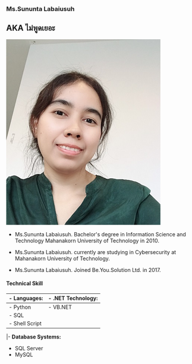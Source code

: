 ### **Ms.Sununta Labaiusuh**
## **AKA ไม่พูดเยอะ** 

![](sununta.jpg "Ms.Sununta Labaiusuh")

- Ms.Sununta Labaiusuh. Bachelor's degree in Information Science and Technology Mahanakorn University of Technology in 2010.

- Ms.Sununta Labaiusuh. currently are studying in Cybersecurity at Mahanakorn University of Technology.

- Ms.Sununta Labaiusuh. Joined Be.You.Solution Ltd. in 2017.

#### Technical Skill

|- **Languages:**   |- **.NET Technology:** |
| ----------------- |-----------------------|
|  - Python	    | 	- VB.NET	    |   	
|  - SQL	    | 	
|  - Shell Script   |

  
|- **Database Systems:**
  - SQL Server
  - MySQL
